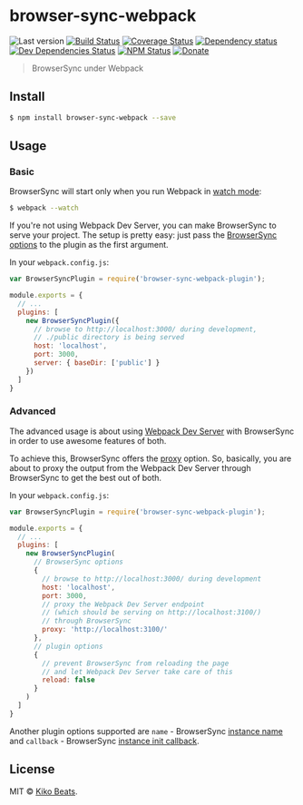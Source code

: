 # browser-sync-webpack

![Last version](https://img.shields.io/github/tag/Kikobeats/browser-sync-webpack.svg?style=flat-square)
[![Build Status](https://img.shields.io/travis/Kikobeats/browser-sync-webpack/master.svg?style=flat-square)](https://travis-ci.org/Kikobeats/browser-sync-webpack)
[![Coverage Status](https://img.shields.io/coveralls/Kikobeats/browser-sync-webpack.svg?style=flat-square)](https://coveralls.io/github/Kikobeats/browser-sync-webpack)
[![Dependency status](https://img.shields.io/david/Kikobeats/browser-sync-webpack.svg?style=flat-square)](https://david-dm.org/Kikobeats/browser-sync-webpack)
[![Dev Dependencies Status](https://img.shields.io/david/dev/Kikobeats/browser-sync-webpack.svg?style=flat-square)](https://david-dm.org/Kikobeats/browser-sync-webpack#info=devDependencies)
[![NPM Status](https://img.shields.io/npm/dm/browser-sync-webpack.svg?style=flat-square)](https://www.npmjs.org/package/browser-sync-webpack)
[![Donate](https://img.shields.io/badge/donate-paypal-blue.svg?style=flat-square)](https://paypal.me/Kikobeats)

> BrowserSync under Webpack

## Install

```bash
$ npm install browser-sync-webpack --save
```

## Usage

### Basic

BrowserSync will start only when you run Webpack in [watch mode](http://webpack.github.io/docs/tutorials/getting-started/#watch-mode):

```bash
$ webpack --watch
```

If you're not using Webpack Dev Server, you can make BrowserSync to serve your project.
The setup is pretty easy: just pass the [BrowserSync options](http://www.browsersync.io/docs/options/) to the plugin as the first argument.

In your `webpack.config.js`:

```javascript
var BrowserSyncPlugin = require('browser-sync-webpack-plugin');

module.exports = {
  // ...
  plugins: [
    new BrowserSyncPlugin({
      // browse to http://localhost:3000/ during development,
      // ./public directory is being served
      host: 'localhost',
      port: 3000,
      server: { baseDir: ['public'] }
    })
  ]
}
```

### Advanced

The advanced usage is about using [Webpack Dev Server](https://github.com/webpack/webpack-dev-server) with BrowserSync in order to use awesome features of both.

To achieve this, BrowserSync offers the [proxy](http://www.browsersync.io/docs/options/#option-proxy) option.
So, basically, you are about to proxy the output from the Webpack Dev Server through BrowserSync to get the best out of both.

In your `webpack.config.js`:

```javascript
var BrowserSyncPlugin = require('browser-sync-webpack-plugin');

module.exports = {
  // ...
  plugins: [
    new BrowserSyncPlugin(
      // BrowserSync options
      {
        // browse to http://localhost:3000/ during development
        host: 'localhost',
        port: 3000,
        // proxy the Webpack Dev Server endpoint
        // (which should be serving on http://localhost:3100/)
        // through BrowserSync
        proxy: 'http://localhost:3100/'
      },
      // plugin options
      {
        // prevent BrowserSync from reloading the page
        // and let Webpack Dev Server take care of this
        reload: false
      }
    )
  ]
}
```

Another plugin options supported are `name` - BrowserSync [instance name](http://www.browsersync.io/docs/api/#api-name)
and `callback` - BrowserSync [instance init callback](http://www.browsersync.io/docs/api/#api-cb).

## License

MIT © [Kiko Beats](https://github.com/Kikobeats).
